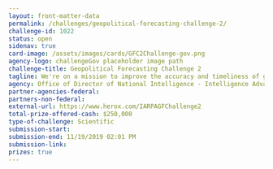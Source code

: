 ```yaml
---
layout: front-matter-data
permalink: /challenges/geopolitical-forecasting-challenge-2/
challenge-id: 1022
status: open
sidenav: true
card-image: /assets/images/cards/GFC2Challenge-gov.png
agency-logo: challengeGov placeholder image path
challenge-title: Geopolitical Forecasting Challenge 2
tagline: We're on a mission to improve the accuracy and timeliness of geopolitical forecasting.
agency: Office of Director of National Intelligence - Intelligence Advanced Research Project Activity
partner-agencies-federal: 
partners-non-federal: 
external-url: https://www.herox.com/IARPAGFChallenge2
total-prize-offered-cash: $250,000
type-of-challenge: Scientific
submission-start: 
submission-end: 11/19/2019 02:01 PM
submission-link:  
prizes: true
---
```

